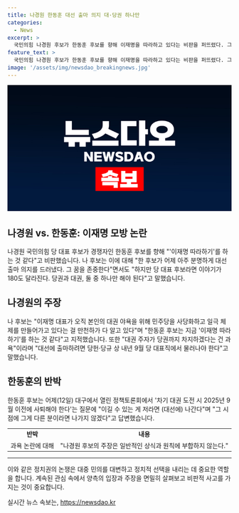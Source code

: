```yaml
---
title: 나경원 한동훈 대선 출마 의지 대·당권 하나만
categories:
  - News
excerpt: >
  국민의힘 나경원 후보가 한동훈 후보를 향해 이재명을 따라하고 있다는 비판을 퍼뜨렸다. 그는 한 후보의 대선 출마 의지를 존중하면서도, 당 대표 후보로서는 당권과 대권을 동시에 쟁취할 수 없다고 지적했다. 또한, 대선 출마를 위해서는 당 대표직에서 물러나야 한다는 견해를 내비쳤고, 한 후보가 그것을 거부한다면 한재명이 된다고 비판했다. 이에 대해 그는 독배의 자리로 가시기를 당장 나 후보에게 바랐다.
feature_text: >
  국민의힘 나경원 후보가 한동훈 후보를 향해 이재명을 따라하고 있다는 비판을 퍼뜨렸다. 그는 한 후보의 대선 출마 의지를 존중하면서도, 당 대표 후보로서는 당권과 대권을 동시에 쟁취할 수 없다고 지적했다. 또한, 대선 출마를 위해서는 당 대표직에서 물러나야 한다는 견해를 내비쳤고, 한 후보가 그것을 거부한다면 한재명이 된다고 비판했다. 이에 대해 그는 독배의 자리로 가시기를 당장 나 후보에게 바랐다.
image: '/assets/img/newsdao_breakingnews.jpg'
---
```


<p><img src="/assets/img/newsdao_breakingnews.jpg" alt="ontimetimes 속보" /></p>

<h2 data-ke-size="size26">나경원 vs. 한동훈: 이재명 모방 논란</h2>

<p data-ke-size="size16">나경원 국민의힘 당 대표 후보가 경쟁자인 한동훈 후보를 향해 "'이재명 따라하기'를 하는 것 같다"고 비판했습니다. 나 후보는 이에 대해 "한 후보가 어제 아주 분명하게 대선 출마 의지를 드러냈다. 그 꿈을 존중한다"면서도 "하지만 당 대표 후보라면 이야기가 180도 달라진다. 당권과 대권, 둘 중 하나만 해야 된다"고 말했습니다.</p>

<h2 data-ke-size="size26">나경원의 주장</h2>

<p data-ke-size="size16">나 후보는 "이재명 대표가 오직 본인의 대권 야욕을 위해 민주당을 사당화하고 일극 체제를 만들어가고 있다는 걸 만천하가 다 알고 있다"며 "한동훈 후보는 지금 '이재명 따라하기'를 하는 것 같다"고 지적했습니다. 또한 "대권 주자가 당권까지 차지하겠다는 건 과욕"이라며 "대선에 출마하려면 당헌·당규 상 내년 9월 당 대표직에서 물러나야 한다"고 말했습니다.</p>

<h2 data-ke-size="size26">한동훈의 반박</h2>

<p data-ke-size="size16">한동훈 후보는 어제(12일) 대구에서 열린 정책토론회에서 '차기 대권 도전 시 2025년 9월 이전에 사퇴해야 한다'는 질문에 "이길 수 있는 게 저라면 (대선에) 나간다"며 "그 시점에 그게 다른 분이라면 나가지 않겠다"고 답변했습니다.</p>

<table>
  <tr>
    <td style="text-align: center; height: 17px;"><b>반박</b></td>
    <td style="text-align: center; height: 17px;"><b>내용</b></td>
  </tr>
  <tr>
    <td style="text-align: center; height: 17px;">과욕 논란에 대해</td>
    <td style="text-align: center; height: 17px;">"나경원 후보의 주장은 일반적인 상식과 원칙에 부합하지 않는다."</td>
  </tr>
</table>

<hr>

<p data-ke-size="size16">이와 같은 정치권의 논쟁은 대중 민의를 대변하고 정치적 선택을 내리는 데 중요한 역할을 합니다. 계속된 관심 속에서 양측의 입장과 주장을 면밀히 살펴보고 비판적 사고를 가지는 것이 중요합니다.</p>
실시간 뉴스 속보는, <a href="https://newsdao.kr" rel="dofollow">https://newsdao.kr</a>



